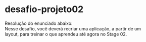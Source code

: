 # desafio-projeto02

Resolução do enunciado abaixo:
Nesse desafio, você deverá recriar uma aplicação, a partir de um layout, para treinar o que aprendeu até agora no Stage 02.
